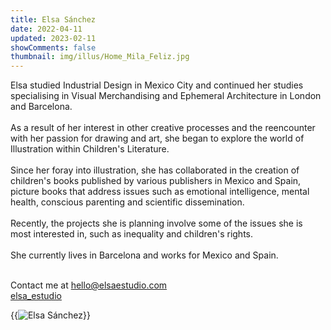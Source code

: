 ```yaml
---
title: Elsa Sánchez
date: 2022-04-11
updated: 2023-02-11
showComments: false
thumbnail: img/illus/Home_Mila_Feliz.jpg
---
```


Elsa studied Industrial Design in Mexico City and continued her studies specialising in Visual Merchandising and Ephemeral Architecture in London and Barcelona. 
<br><br>
As a result of her interest in other creative processes and the reencounter with her passion for drawing and art, she began to explore the world of Illustration within Children's Literature.
<br><br>
Since her foray into illustration, she has collaborated in the creation of children's books published by various publishers in Mexico and Spain, picture books that address issues such as emotional intelligence, mental health, conscious parenting and scientific dissemination.
<br><br>
Recently, the projects she is planning involve some of the issues she is most interested in, such as inequality and children's rights.
<br><br>
She currently lives in Barcelona and works for Mexico and Spain. 
<br><br>

<div class="text-center mb-5 featured-content">
    <div>
        Contact me at <a href="maito:hello@elsaestudio.com">hello@elsaestudio.com</a>
    </div>
    <div>
        <a href="//instagram.com/elsa_estudio"><i class="fa-brands fa-instagram"></i> elsa_estudio</a>
    </div>
</div>

{{<image src="img/illus/Home_Texturas.jpg" alt="Elsa Sánchez">}}
